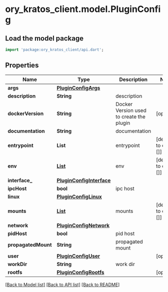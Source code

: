 # ory_kratos_client.model.PluginConfig

## Load the model package
```dart
import 'package:ory_kratos_client/api.dart';
```

## Properties
Name | Type | Description | Notes
------------ | ------------- | ------------- | -------------
**args** | [**PluginConfigArgs**](PluginConfigArgs.md) |  | 
**description** | **String** | description | 
**dockerVersion** | **String** | Docker Version used to create the plugin | [optional] 
**documentation** | **String** | documentation | 
**entrypoint** | **List<String>** | entrypoint | [default to const []]
**env** | [**List<PluginEnv>**](PluginEnv.md) | env | [default to const []]
**interface_** | [**PluginConfigInterface**](PluginConfigInterface.md) |  | 
**ipcHost** | **bool** | ipc host | 
**linux** | [**PluginConfigLinux**](PluginConfigLinux.md) |  | 
**mounts** | [**List<PluginMount>**](PluginMount.md) | mounts | [default to const []]
**network** | [**PluginConfigNetwork**](PluginConfigNetwork.md) |  | 
**pidHost** | **bool** | pid host | 
**propagatedMount** | **String** | propagated mount | 
**user** | [**PluginConfigUser**](PluginConfigUser.md) |  | [optional] 
**workDir** | **String** | work dir | 
**rootfs** | [**PluginConfigRootfs**](PluginConfigRootfs.md) |  | [optional] 

[[Back to Model list]](../README.md#documentation-for-models) [[Back to API list]](../README.md#documentation-for-api-endpoints) [[Back to README]](../README.md)


